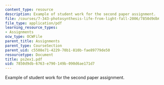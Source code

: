 ```yaml
---
content_type: resource
description: Example of student work for the second paper assignment.
file: /courses/7-343-photosynthesis-life-from-light-fall-2006/7850d9db6763e790149b090d6ae171d7_ps2ex1.pdf
file_type: application/pdf
learning_resource_types:
- Assignments
ocw_type: OCWFile
parent_title: Assignments
parent_type: CourseSection
parent_uid: c5508e71-4229-70b1-810b-fae89779de50
resourcetype: Document
title: ps2ex1.pdf
uid: 7850d9db-6763-e790-149b-090d6ae171d7
---
```

Example of student work for the second paper assignment.

